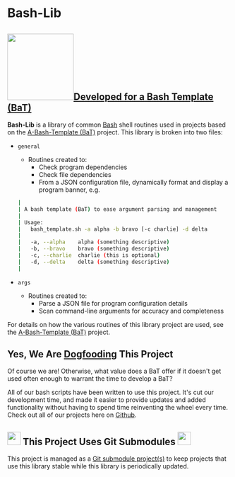 # Bash-Lib

## [<img src="https://github.com/user-attachments/assets/4dc1e16e-3fd3-481c-9a43-b027c029dd27" width="150" />](https://github.com/richbl/a-bash-template)[Developed for a Bash Template (BaT)](https://github.com/richbl/a-bash-template)

**Bash-Lib** is a library of common [Bash](https://en.wikipedia.org/wiki/Bash_%28Unix_shell%29) shell routines used in projects based on the [A-Bash-Template (BaT)](https://github.com/richbl/a-bash-template) project. This library is broken into two files:

- `general`
    - Routines created to:
        - Check program dependencies
        - Check file dependencies
        - From a JSON configuration file, dynamically format and display a program banner, e.g.

    ```bash
    |
    | A bash template (BaT) to ease argument parsing and management
    |
    | Usage:
    |   bash_template.sh -a alpha -b bravo [-c charlie] -d delta
    |
    |   -a, --alpha    alpha (something descriptive)
    |   -b, --bravo    bravo (something descriptive)
    |   -c, --charlie  charlie (this is optional)
    |   -d, --delta    delta (something descriptive)
    |
    ```

- `args`
    - Routines created to:
        - Parse a JSON file for program configuration details
        - Scan command-line arguments for accuracy and completeness

For details on how the various routines of this library project are used, see the [A-Bash-Template (BaT)](https://github.com/richbl/a-bash-template#a-bash-template) project.

## Yes, We Are [Dogfooding](https://en.wikipedia.org/wiki/Eating_your_own_dog_food) This Project

Of course we are! Otherwise, what value does a BaT offer if it doesn't get used often enough to warrant the time to develop a BaT?

All of our bash scripts have been written to use this project. It's cut our development time, and made it easier to provide updates and added functionality without having to spend time reinventing the wheel every time. Check out all of our projects here on [Github](https://github.com/richbl).


## <picture><source media="(prefers-color-scheme: dark)" srcset="https://github.com/user-attachments/assets/2356369f-c752-4e55-8443-49f4174df4b5" width="30"><source media="(prefers-color-scheme: light)" srcset="https://github.com/user-attachments/assets/2356369f-c752-4e55-8443-49f4174df4b5" width="30"><img src="https://github.com/user-attachments/assets/2356369f-c752-4e55-8443-49f4174df4b5" width="30"></picture>  This Project Uses Git Submodules <picture><source media="(prefers-color-scheme: dark)" srcset="https://github.com/user-attachments/assets/2356369f-c752-4e55-8443-49f4174df4b5" width="30"><source media="(prefers-color-scheme: light)" srcset="https://github.com/user-attachments/assets/2356369f-c752-4e55-8443-49f4174df4b5" width="30"><img src="https://github.com/user-attachments/assets/2356369f-c752-4e55-8443-49f4174df4b5" width="30"></picture>

This project is managed as a [Git submodule project(s)](https://git-scm.com/book/en/v2/Git-Tools-Submodules) to keep projects that use this library stable while this library is periodically updated.